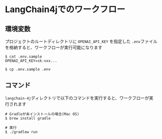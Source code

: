 # LangChain4jでのワークフロー
## 環境変数
プロジェクトのルートディレクトリに `OPENAI_API_KEY` を指定した `.env`ファイルを格納すると、ワークフローが実行可能になります

```shell
$ cat .env.sample
OPENAI_API_KEY=sk-xxx...

$ cp .env.sample .env
```

## コマンド
`langchain-4j`ディレクトリで以下のコマンドを実行すると、ワークフローが実行されます

```shell
# Gradleが未インストールの場合(Mac OS)
$ brew install gradle

# 実行
$ ./gradlew run
```
